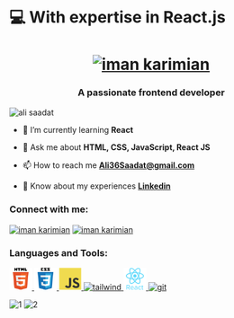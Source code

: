 # 💻 With expertise in React.js

<h1 align="center">
  <a href="https://git.io/typing-svg"><img src="https://readme-typing-svg.herokuapp.com?font=Fira+Code&duration=4000&pause=500&color=FFFF00&background=000000&center=true&vCenter=true&random=false&width=1024&lines=Hello%2C+World!;I'm+Iman+Karimian;A+Front-End+Developer" alt="iman karimian" /></a>
</h1>

###
<h3 align="center">A passionate frontend developer</h3>
<img align="right" style="width:200px"  src="https://github.com/IK7D3/IK7D3/assets/31375078/9d184cb7-d5b3-44bb-bafe-f164b5f01627" alt="">
<p align="left"> <img src="https://komarev.com/ghpvc/?username=ali36saadat&label=Profile%20views&color=0e75b6&style=flat" alt="ali saadat" /> </p>

- 🌱 I’m currently learning **React**

- 💬 Ask me about **HTML, CSS, JavaScript, React JS**

- 📫 How to reach me **Ali36Saadat@gmail.com**

- 📄 Know about my experiences **<a href="https://www.linkedin.com/in/ali-saadat-a678a0283/">Linkedin</a>**


<h3 align="left">Connect with me:</h3>
<p align="left">
<a  href="https://www.linkedin.com/in/iman-karimian-0757361b1" target="blank"><img align="center" src="https://raw.githubusercontent.com/rahuldkjain/github-profile-readme-generator/master/src/images/icons/Social/linked-in-alt.svg" alt="iman karimian" height="30" width="40" /></a>
  <a  href="https://t.me/IK7D3" target="blank"><img align="center" src="https://upload.wikimedia.org/wikipedia/commons/8/83/Telegram_2019_Logo.svg" alt="iman karimian" height="30" width="40" /></a>
</p>

<h3 align="left">Languages and Tools:</h3>
<p align="left"> <a href="https://www.w3.org/html/" target="_blank" rel="noreferrer"> <img src="https://raw.githubusercontent.com/devicons/devicon/master/icons/html5/html5-original-wordmark.svg" alt="html5" width="40" height="40"/></a><a href="https://www.w3schools.com/css/" target="_blank" rel="noreferrer"> <img src="https://raw.githubusercontent.com/devicons/devicon/master/icons/css3/css3-original-wordmark.svg" alt="css3" width="40" height="40"/> </a>  <a href="https://developer.mozilla.org/en-US/docs/Web/JavaScript" target="_blank" rel="noreferrer"> <img src="https://raw.githubusercontent.com/devicons/devicon/master/icons/javascript/javascript-original.svg" alt="javascript" width="40" height="40"/> </a> <a href="https://tailwindcss.com/" target="_blank" rel="noreferrer"> <img src="https://www.vectorlogo.zone/logos/tailwindcss/tailwindcss-icon.svg" alt="tailwind" width="40" height="40"/> </a> <a href="https://reactjs.org/" target="_blank" rel="noreferrer"> <img src="https://raw.githubusercontent.com/devicons/devicon/master/icons/react/react-original-wordmark.svg" alt="react" width="40" height="40"/> </a>  <a href="https://git-scm.com/" target="_blank" rel="noreferrer"> <img src="https://www.vectorlogo.zone/logos/git-scm/git-scm-icon.svg" alt="git" width="40" height="40"/> </a> </p>



![1](https://github.com/IK7D3/IK7D3/assets/31375078/9d184cb7-d5b3-44bb-bafe-f164b5f01627)
![2](https://github.com/IK7D3/IK7D3/assets/31375078/e75007bc-da0b-4b4c-bab4-80fed0fbd81f)
